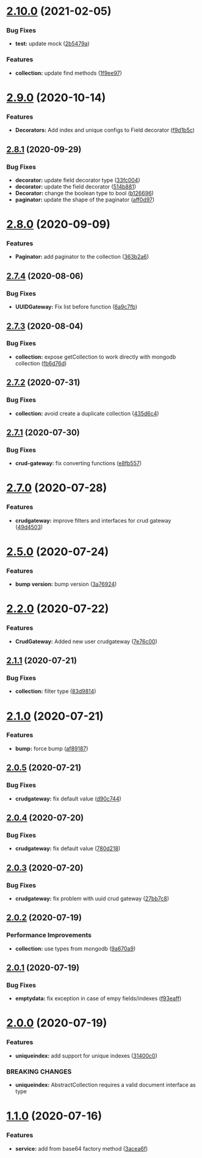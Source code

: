 # [2.10.0](https://github.com/ai-music/echo/compare/v2.9.0...v2.10.0) (2021-02-05)

### Bug Fixes

-   **test:** update mock ([2b5479a](https://github.com/ai-music/echo/commit/2b5479ad18d77111b85935f359bfe36a85aae957))

### Features

-   **collection:** update find methods ([1f9ee97](https://github.com/ai-music/echo/commit/1f9ee97460522ec8934d3220c79e7c798e029be7))

# [2.9.0](https://github.com/ai-music/echo/compare/v2.8.1...v2.9.0) (2020-10-14)

### Features

-   **Decorators:** Add index and unique configs to Field decorator ([f9d1b5c](https://github.com/ai-music/echo/commit/f9d1b5c55fe2aa0b823384ac73715dd95108ff88))

## [2.8.1](https://github.com/ai-music/echo/compare/v2.8.0...v2.8.1) (2020-09-29)

### Bug Fixes

-   **decorator:** update field decorator type ([33fc004](https://github.com/ai-music/echo/commit/33fc0048404be77b582faaf8131c441aa57c02ab))
-   **decorator:** update the field decorator ([514b881](https://github.com/ai-music/echo/commit/514b88129314f7293559d5d3559d5533e26f636a))
-   **Decorator:** change the boolean type to bool ([b126696](https://github.com/ai-music/echo/commit/b126696e8ab66698470acbbfe9afb2183ccd2040))
-   **paginator:** update the shape of the paginator ([aff0d97](https://github.com/ai-music/echo/commit/aff0d97d5f082119ebdea2bc6d77f4e2e5f8158a))

# [2.8.0](https://github.com/ai-music/echo/compare/v2.7.4...v2.8.0) (2020-09-09)

### Features

-   **Paginator:** add paginator to the collection ([363b2a6](https://github.com/ai-music/echo/commit/363b2a64518020c692a702a95f6775eb65236de1))

## [2.7.4](https://github.com/ai-music/echo/compare/v2.7.3...v2.7.4) (2020-08-06)

### Bug Fixes

-   **UUIDGateway:** Fix list before function ([6a9c7fb](https://github.com/ai-music/echo/commit/6a9c7fb1a153b2a7a8da35621b2ae97a3618b858))

## [2.7.3](https://github.com/ai-music/echo/compare/v2.7.2...v2.7.3) (2020-08-04)

### Bug Fixes

-   **collection:** expose getCollection to work directly with mongodb collection ([fb6d76d](https://github.com/ai-music/echo/commit/fb6d76d0b66afee7f35bc20a7eb3236151cc4e8e))

## [2.7.2](https://github.com/ai-music/echo/compare/v2.7.1...v2.7.2) (2020-07-31)

### Bug Fixes

-   **collection:** avoid create a duplicate collection ([435d6c4](https://github.com/ai-music/echo/commit/435d6c41862d21086dc7165559814584f4f6367e))

## [2.7.1](https://github.com/ai-music/echo/compare/v2.7.0...v2.7.1) (2020-07-30)

### Bug Fixes

-   **crud-gateway:** fix converting functions ([e8fb557](https://github.com/ai-music/echo/commit/e8fb557f887e10886ee2ba19425584281944ed23))

# [2.7.0](https://github.com/ai-music/echo/compare/v2.6.0...v2.7.0) (2020-07-28)

### Features

-   **crudgateway:** improve filters and interfaces for crud gateway ([49d4503](https://github.com/ai-music/echo/commit/49d4503d16c6eb3311e950d3a11350846f380fb4))

# [2.5.0](https://github.com/ai-music/echo/compare/v2.4.0...v2.5.0) (2020-07-24)

### Features

-   **bump version:** bump version ([3a76924](https://github.com/ai-music/echo/commit/3a769241c501204bc1df6832108e8b6382f1ddd7))

# [2.2.0](https://github.com/ai-music/echo/compare/v2.1.1...v2.2.0) (2020-07-22)

### Features

-   **CrudGateway:** Added new user crudgateway ([7e76c00](https://github.com/ai-music/echo/commit/7e76c00650c531f319d3185f044270927732ffd8))

## [2.1.1](https://github.com/ai-music/echo/compare/v2.1.0...v2.1.1) (2020-07-21)

### Bug Fixes

-   **collection:** filter type ([83d9814](https://github.com/ai-music/echo/commit/83d9814f2c5bbfa7924f245008c104e8937e339a))

# [2.1.0](https://github.com/ai-music/echo/compare/v2.0.5...v2.1.0) (2020-07-21)

### Features

-   **bump:** force bump ([af89187](https://github.com/ai-music/echo/commit/af89187c31ea73c3866e2b45c9d85e6da5086086))

## [2.0.5](https://github.com/ai-music/echo/compare/v2.0.4...v2.0.5) (2020-07-21)

### Bug Fixes

-   **crudgateway:** fix default value ([d90c744](https://github.com/ai-music/echo/commit/d90c744efdd8f4581f5f791694b2b9ffaeea28ce))

## [2.0.4](https://github.com/ai-music/echo/compare/v2.0.3...v2.0.4) (2020-07-20)

### Bug Fixes

-   **crudgateway:** fix default value ([780d218](https://github.com/ai-music/echo/commit/780d2187373dd3ef277677f97c2932ee766e0d90))

## [2.0.3](https://github.com/ai-music/echo/compare/v2.0.2...v2.0.3) (2020-07-20)

### Bug Fixes

-   **crudgateway:** fix problem with uuid crud gateway ([27bb7c8](https://github.com/ai-music/echo/commit/27bb7c8930b4210dca88aad31be52883ebb33c61))

## [2.0.2](https://github.com/ai-music/echo/compare/v2.0.1...v2.0.2) (2020-07-19)

### Performance Improvements

-   **collection:** use types from mongodb ([9a670a9](https://github.com/ai-music/echo/commit/9a670a9d99796a0958412de7c6e7664eb6dcd3ef))

## [2.0.1](https://github.com/ai-music/echo/compare/v2.0.0...v2.0.1) (2020-07-19)

### Bug Fixes

-   **emptydata:** fix exception in case of empy fields/indexes ([f93eaff](https://github.com/ai-music/echo/commit/f93eaff23c78cc7adff510f253b45bb528faa093))

# [2.0.0](https://github.com/ai-music/echo/compare/v1.1.0...v2.0.0) (2020-07-19)

### Features

-   **uniqueindex:** add support for unique indexes ([31400c0](https://github.com/ai-music/echo/commit/31400c02263bbdc47789c357614625a31a58f273))

### BREAKING CHANGES

-   **uniqueindex:** AbstractCollection requires a valid document interface as type

# [1.1.0](https://github.com/ai-music/echo/compare/v1.0.0...v1.1.0) (2020-07-16)

### Features

-   **service:** add from base64 factory method ([3acea6f](https://github.com/ai-music/echo/commit/3acea6f3e1bc6e4d3c16113de894e8cfa32dc530))
